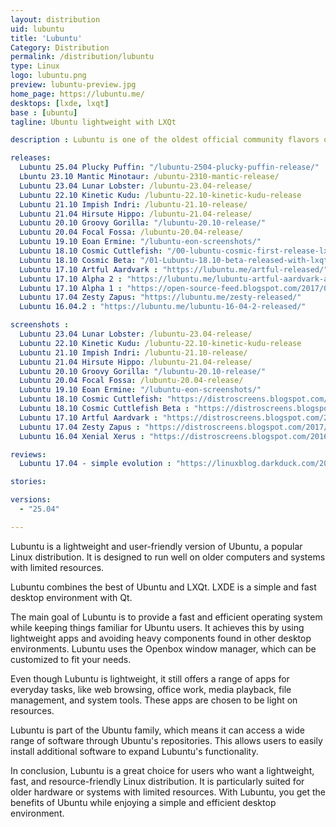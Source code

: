 ```yaml
---
layout: distribution
uid: lubuntu
title: 'Lubuntu'
Category: Distribution
permalink: /distribution/lubuntu
type: Linux
logo: lubuntu.png
preview: lubuntu-preview.jpg
home_page: https://lubuntu.me/
desktops: [lxde, lxqt]
base : [ubuntu]
tagline: Ubuntu lightweight with LXQt

description : Lubuntu is one of the oldest official community flavors of Ubuntu. It provides a lightweight desktop experience with LXQt desktop environment.

releases:
  Lubuntu 25.04 Plucky Puffin: "/lubuntu-2504-plucky-puffin-release/"
  Lbuntu 23.10 Mantic Minotaur: /ubuntu-2310-mantic-release/
  Lubuntu 23.04 Lunar Lobster: /lubuntu-23.04-release/
  Lubuntu 22.10 Kinetic Kudu: /lubuntu-22.10-kinetic-kudu-release
  Lubuntu 21.10 Impish Indri: /lubuntu-21.10-release/
  Lubuntu 21.04 Hirsute Hippo: /lubuntu-21.04-release/
  Lubuntu 20.10 Groovy Gorilla: "/lubuntu-20.10-release/"
  Lubuntu 20.04 Focal Fossa: /lubuntu-20.04-release/
  Lubuntu 19.10 Eoan Ermine: "/lubuntu-eon-screenshots/"
  Lubuntu 18.10 Cosmic Cuttlefish: "/00-lubuntu-cosmic-first-release-lxqt/"
  Lubuntu 18.10 Cosmic Beta: "/01-Lubuntu-18.10-beta-released-with-lxqt-for-the-first-time/"
  Lubuntu 17.10 Artful Aardvark : "https://lubuntu.me/artful-released/"
  Lubuntu 17.10 Alpha 2 : "https://lubuntu.me/lubuntu-artful-aardvark-alpha-2-has-been-released/"
  Lubuntu 17.10 Alpha 1 : "https://open-source-feed.blogspot.com/2017/06/lubuntu-1710-artful-aardvark-alpha-1.html"
  Lubuntu 17.04 Zesty Zapus: "https://lubuntu.me/zesty-released/"
  Lubuntu 16.04.2 : "https://lubuntu.me/lubuntu-16-04-2-released/"

screenshots :
  Lubuntu 23.04 Lunar Lobster: /lubuntu-23.04-release/
  Lubuntu 22.10 Kinetic Kudu: /lubuntu-22.10-kinetic-kudu-release
  Lubuntu 21.10 Impish Indri: /lubuntu-21.10-release/
  Lubuntu 21.04 Hirsute Hippo: /lubuntu-21.04-release/
  Lubuntu 20.10 Groovy Gorilla: "/lubuntu-20.10-release/"
  Lubuntu 20.04 Focal Fossa: /lubuntu-20.04-release/
  Lubuntu 19.10 Eoan Ermine: "/lubuntu-eon-screenshots/"
  Lubuntu 18.10 Cosmic Cuttlefish: "https://distroscreens.blogspot.com/2018/10/lubuntu-1810-cosmic-cuttlefish-lxqt.html"
  Lubuntu 18.10 Cosmic Cuttlefish Beta : "https://distroscreens.blogspot.com/2018/10/lubuntu-1810-cosmic-cutlet-lxqt-beta.html"
  Lubuntu 17.10 Artful Aardvark : "https://distroscreens.blogspot.com/2017/10/lubuntu-1710-artful-aardvark-screenshots.html"
  Lubuntu 17.04 Zesty Zapus : "https://distroscreens.blogspot.com/2017/04/lubuntu-1704-zesty-zapus-screenshots.html"
  Lubuntu 16.04 Xenial Xerus : "https://distroscreens.blogspot.com/2016/04/lubuntu-1604-lts-xenial-xerus.html"

reviews:
  Lubuntu 17.04 - simple evolution : "https://linuxblog.darkduck.com/2017/05/lubuntu-1704-simple-evolution.html"

stories:

versions:
  - "25.04"

---
```

Lubuntu is a lightweight and user-friendly version of Ubuntu, a popular Linux distribution. It is designed to run well on older computers and systems with limited resources.

Lubuntu combines the best of Ubuntu and LXQt. LXDE is a simple and fast desktop environment with Qt.

The main goal of Lubuntu is to provide a fast and efficient operating system while keeping things familiar for Ubuntu users. It achieves this by using lightweight apps and avoiding heavy components found in other desktop environments. Lubuntu uses the Openbox window manager, which can be customized to fit your needs.

Even though Lubuntu is lightweight, it still offers a range of apps for everyday tasks, like web browsing, office work, media playback, file management, and system tools. These apps are chosen to be light on resources.

Lubuntu is part of the Ubuntu family, which means it can access a wide range of software through Ubuntu's repositories. This allows users to easily install additional software to expand Lubuntu's functionality.

In conclusion, Lubuntu is a great choice for users who want a lightweight, fast, and resource-friendly Linux distribution. It is particularly suited for older hardware or systems with limited resources. With Lubuntu, you get the benefits of Ubuntu while enjoying a simple and efficient desktop environment.
